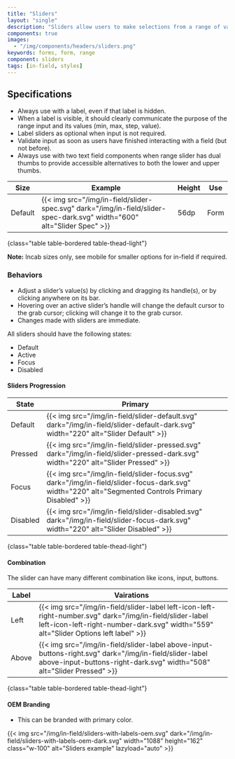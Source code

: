```yaml
---
title: "Sliders"
layout: "single"
description: "Sliders allow users to make selections from a range of values."
components: true
images:
  - "/img/components/headers/sliders.png"
keywords: forms, form, range
component: sliders
tags: [in-field, styles]
---
```


## Specifications

- Always use with a label, even if that label is hidden.
- When a label is visible, it should clearly communicate the purpose of the range input and its values (min, max, step, value).
- Label sliders as optional when input is not required.
- Validate input as soon as users have finished interacting with a field (but not before).
- Always use with two text field components when range slider has dual thumbs to provide accessible alternatives to both the lower and upper thumbs.

<!-- prettier-ignore-start -->
| Size  | Example                                                                                           | Height | Use |
| ------ | ------------------------------------------------------------------------------------------------- |--------|--------|
| Default  | {{< img src="/img/in-field/slider-spec.svg" dark="/img/in-field/slider-spec-dark.svg" width="600" alt="Slider Spec" >}}   | 56dp   | Form   |
{class="table table-bordered table-thead-light"}
<!-- prettier-ignore-end -->

**Note:** Incab sizes only, see mobile for smaller options for in-field if required.

### Behaviors

- Adjust a slider’s value(s) by clicking and dragging its handle(s), or by clicking anywhere on its bar.
- Hovering over an active slider’s handle will change the default cursor to the grab cursor; clicking will change it to the grab cursor.
- Changes made with sliders are immediate.

All sliders should have the following states:

- Default
- Active
- Focus
- Disabled

#### Sliders Progression

<!-- prettier-ignore-start -->
| State  | Primary                                                                                           | 
| ------ | ------------------------------------------------------------------------------------------------- |
| Default  | {{< img src="/img/in-field/slider-default.svg" dark="/img/in-field/slider-default-dark.svg" width="220" alt="Slider Default" >}}   |  
Pressed| {{< img src="/img/in-field/slider-pressed.svg" dark="/img/in-field/slider-pressed-dark.svg" width="220" alt="Slider Pressed" >}}  | 
Focus  | {{< img src="/img/in-field/slider-focus.svg" dark="/img/in-field/slider-focus-dark.svg" width="220" alt="Segmented Controls Primary Disabled" >}}   | 
Disabled  | {{< img src="/img/in-field/slider-disabled.svg" dark="/img/in-field/slider-focus-dark.svg" width="220" alt="Slider Disabled" >}}   |
{class="table table-bordered table-thead-light"} 
<!-- prettier-ignore-end -->

#### Combination
The slider can have many different combination like icons, input, buttons.
<!-- prettier-ignore-start -->
| Label  | Vairations                                                                                            | 
| ------ | ------------------------------------------------------------------------------------------------- |
| Left | {{< img src="/img/in-field/slider-label left-icon-left-right-number.svg" dark="/img/in-field/slider-label left-icon-left-right-number-dark.svg" width="559" alt="Slider Options left label" >}}   |  
Above| {{< img src="/img/in-field/slider-label above-input-buttons-right.svg" dark="/img/in-field/slider-label above-input-buttons-right-dark.svg" width="508" alt="Slider Pressed" >}}  | 
{class="table table-bordered table-thead-light"} 
<!-- prettier-ignore-end -->


#### OEM Branding
- This can be branded with primary color.

{{< img src="/img/in-field/sliders-with-labels-oem.svg" dark="/img/in-field/sliders-with-labels-oem-dark.svg" width="1088" height="162" class="w-100" alt="Sliders example" lazyload="auto" >}}
